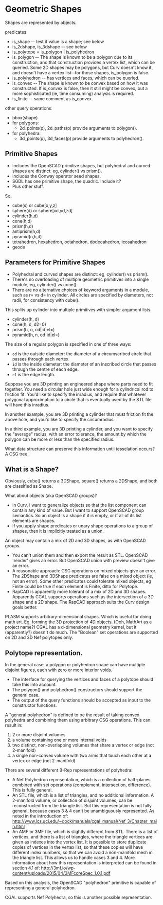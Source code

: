 # Geometric Shapes

Shapes are represented by objects.

predicates:
* is_shape -- test if value is a shape; see below
* is_2dshape, is_3dshape -- see below
* is_polytope = is_polygon | is_polyhedron
* is_polygon -- The shape is known to be a polygon due to its construction,
  and that construction provides a vertex list, which can be queried.
  Some 2D shapes may be polygons, but Curv doesn't know it, and doesn't
  have a vertex list--for those shapes, is_polygon is false.
* is_polyhedron -- has vertices and faces, which can be queried.
* is_convex -- The shape is known to be convex based on how it was constructed.
  If is_convex is false, then it still might be convex, but a more sophisticated
  (ie, time consuming) analysis is required.
* is_finite -- same comment as is_convex.

other query operations:
* bbox(shape)
* for polygons:
  * 2d_points(p), 2d_paths(p) provide arguments to polygon().
* for polyhedra:
  * 3d_points(p), 3d_faces(p) provide arguments to polyhedron().

## Primitive Shapes
* Includes the OpenSCAD primitive shapes, but polyhedral and curved shapes
  are distinct: eg, cylinder() vs prism().
* Includes the Conway operator seed shapes.
* SGDL has one primitive shape, the quadric. Include it?
* Plus other stuff.

So,
* cube(s) or cube[x,y,z]
* sphere(d) or sphere[xd,yd,zd]
* cylinder(h,d)
* cone(h,d)
* prism(h,d)
* antiprism(h,d)
* pyramid(n,h,d)
* tetrahedron, hexahedron, octahedron, dodecahedron, icosahedron
* geode

## Parameters for Primitive Shapes
* Polyhedral and curved shapes are distinct: eg, cylinder() vs prism().
* There's no overloading of multiple geometric primitives into a single module,
  eg, cylinder() vs cone().
* There are no alternative choices of keyword arguments in a module,
  such as r= vs d= in cylinder. All circles are specified by diameters,
  not radii, for consistency with cube().

This splits up cylinder into multiple primitives with simpler argument lists.
* cylinder(h, d)
* cone(h, d, d2=0)
* prism(h, n, od|id|el=)
* pyramid(h, n, od|id|el=)

The size of a regular polygon is specified in one of three ways:
* `od` is the outside diameter: the diameter of a circumscribed circle that
  passes through each vertex.
* `id` is the inside diameter: the diameter of an inscribed circle that passes
  through the centre of each edge.
* `el` is the edge length.

Suppose you are 3D printing an engineered shape where parts need to fit
together. You need a circular hole just wide enough for a cylindrical rod to
friction fit. You'd like to specify the inradius, and require that whatever
polygonal approximation to a circle that is eventually used by the STL file
will have this inradius.

In another example, you are 3D printing a cylinder that must friction fit the
above hole, and you'd like to specify the circumradius.

In a third example, you are 3D printing a cylinder, and you want to specify
the "average" radius, with an error tolerance, the amount by which the polygon
can be more or less than the specified radius.

What data structure can preserve this information until tesselation occurs?
A CSG tree.

## What is a Shape?
Obviously, cube() returns a 3DShape, square() returns a 2DShape,
and both are classified as Shape.

What about objects (aka OpenSCAD groups)?
* In Curv, I want to generalize objects so that the list component can
  contain any kind of value. But I want to support OpenSCAD group semantics.
  So an object is a shape if it is empty, or if all of its list elements
  are shapes.
* If you apply shape predicates or unary shape operations to a group of shapes,
  then it is implicitly treated as a union.

An object may contain a mix of 2D and 3D shapes, as with OpenSCAD groups.
* You can't union them and then export the result as STL. OpenSCAD 'render'
  gives an error. But OpenSCAD union with preview doesn't give an error.
* A reasonable approach: CSG operations on mixed objects give an error.
  The 2DShape and 3DShape predicates are false on a mixed object (ie, not an
  error). Some other predicates could tolerate mixed objects,
  eg Finite could be true if each element is Finite, ditto for Polytope.
* RapCAD is apparently more tolerant of a mix of 2D and 3D shapes.
  Apparently CGAL supports operations such as the intersection of a 3D shape
  and a 2D shape. The RapCAD approach suits the Curv design goals better.

PLASM supports arbitrary-dimensional shapes. Which is useful for doing math art.
Eg, forming the 3D projection of 4D objects. (Ooh, MathArt as a project name?)
CGAL has a d-dimensional geometry kernel, but it (apparently?) doesn't do much.
The "Boolean" set operations are supported on 2D and 3D Nef polytopes only.

## Polytope representation.
In the general case, a polygon or polyhedron shape can have
multiple disjoint figures, each with zero or more interior voids.
* The interface for querying the vertices and faces of a polytope
  should take this into account.
* The polygon() and polyhedron() constructors should support the general case.
* The output of the query functions should be accepted as input to the
  constructor functions.

A "general polyhedron" is defined to be the result of taking convex polyhedra
and combining them using arbitrary CSG operations. This can result in:
 1. 2 or more disjoint volumes
 2. a volume containing one or more internal voids
 3. two distinct, non-overlapping volumes that share a vertex or edge
    (not 2-manifold)
 4. a single non-convex volume with two arms that touch each other
    at a vertex or edge (not 2-manifold)

There are several different B-Rep representations of polyhedra:
* A Nef Polyhedron representation, which is a collection of half-planes
  combined with set operations (complement, intersection, difference).
  This is fully general.
* An STL file, which is a list of triangles, and no additional information.
  A 2-manifold volume, or collection of disjoint volumes, can be reconstructed
  from the triangle list. But this representation is not fully general,
  because cases 3 & 4 can't be unambiguously represented.
  As noted in the introduction of:
  http://www.ics.uci.edu/~dock/manuals/cgal_manual/Nef_3/Chapter_main.html
* An AMF or 3MF file, which is slightly different from STL.
  There is a list of vertices, and there is a list of triangles, where the
  triangle vertices are given as indexes into the vertex list.
  It is possible to store duplicate copies of vertices in the vertex list,
  so that these copies will have different index numbers, so that we can
  avoid a non-manifold mesh in the triangle list. This allows us to handle
  cases 3 and 4. More information about how this representation is
  interpreted can be found in section 4.1 of:
  http://3mf.io/wp-content/uploads/2015/04/3MFcoreSpec_1.0.1.pdf

Based on this analysis, the OpenSCAD "polyhedron" primitive is capable
of representing a general polyhedron.

CGAL supports Nef Polyhedra, so this is another possible representation.
